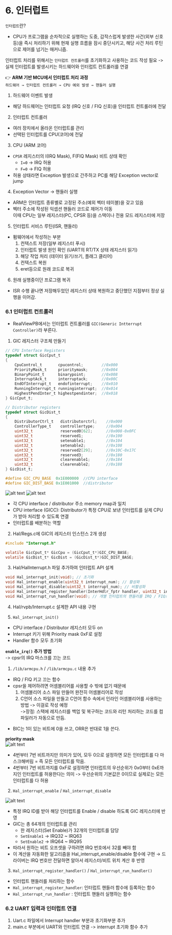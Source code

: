 # 6. 인터럽트
`인터럽트`란?  
- CPU가 프로그램을 순차적으로 실행하는 도중, 갑작스럽게 발생한 사건(외부 신호 등)을 즉시 처리하기 위해 현재 실행 흐름을 잠시 중단시키고, 해당 사건 처리 루틴으로 제어를 넘기는 매커니즘.  

인터럽트 처리를 위해서는 `인터럽트 컨트롤러`를 초기화하고 사용하는 코드 작성 필요 -> 실제 인터럽트를 발생시키는 하드웨어와 인터럽트 컨트롤러를 연결  

👉 **ARM 기반 MCU에서 인터럽트 처리 과정**  
`하드웨어 → 인터럽트 컨트롤러 → CPU 예외 발생 → 핸들러 실행`  

1. 하드웨어 이벤트 발생
- 해당 하드웨어는 인터럽트 요청 (IRQ 신호 / FIQ 신호)을 인터럽트 컨트롤러에 전달  

2. 인터럽트 컨트롤러 
- 여러 장치에서 올라온 인터럽트를 관리  
- 선택된 인터럽트를 CPU(코어)에 전달  

3. CPU (ARM 코어)  
- `CPSR` 레지스터의 I(IRQ Mask), F(FIQ Mask) 비트 상태 확인  
    - `I=0` -> IRQ  허용
    - `F=0` -> FIQ 허용  
- 허용 상태라면 Exception 발생으로 간주하고 PC를 해당 Exception vector로 jump  

4. Exception Vector -> 핸들러 실행  
- ARM은 인터럽트 종류별로 고정된 주소(예외 벡터 테이블)을 갖고 있음  
- 벡터 주소에 작성된 익셉션 핸들러 코드로 제어가 이동  
이때 CPU는 일부 레지스터(PC, CPSR 등)을 스택이나 전용 모드 레지스터에 저장  

5. 인터럽트 서비스 루틴(ISR, 핸들러)  
- 펌웨어에서 작성하는 부분  
    1. 컨텍스트 저장(일부 레지스터 푸시)  
    2. 인터럽트 발생 원인 확인 (UART의 RT/TX 상태 레지스터 읽기)  
    3. 해당 작업 처리 (데이터 읽기/쓰기, 플래그 클리어)  
    4. 컨텍스트 복원  
    5. eret등으로 원래 코드로 복귀

6. 원래 실행중이던 프로그램 복귀  
- ISR 수행 끝나면 저장해두었던 레지스터 상태 복원하고 중단했던 지점부터 정상 실행을 이어감.  

### 6.1 인터럽트 컨트롤러  
- RealViewPB에서는 인터럽트 컨트롤러를 `GIC(Generic Intterrupt Controller)`라 부른다.  

1. GIC 레지스터 구조체 만들기
```C
// CPU Interface Registers
typedef struct GicCput_t
{
    CpuControl_t       cpucontrol;        //0x000
    PriorityMask_t     prioritymask;      //0x004
    BinaryPoint_t      binarypoint;       //0x008
    InterruptAck_t     interruptack;      //0x00C
    EndOfInterrupt_t   endofinterrupt;    //0x010
    RunningInterrupt_t runninginterrupt;  //0x014
    HighestPendInter_t highestpendinter;  //0x018
} GicCput_t;

// Distributor registers
typedef struct GicDist_t
{
    DistributorCtrl_t   distributorctrl;    //0x000
    ControllerType_t    controllertype;     //0x004
    uint32_t            reserved0[62];      //0x008-0x0FC
    uint32_t            reserved1;          //0x100
    uint32_t            setenable1;         //0x104
    uint32_t            setenable2;         //0x108
    uint32_t            reserved2[29];      //0x10C-0x17C
    uint32_t            reserved3;          //0x180
    uint32_t            clearenable1;       //0x184
    uint32_t            clearenable2;       //0x188
} GicDist_t;

#define GIC_CPU_BASE  0x1E000000  //CPU interface
#define GIC_DIST_BASE 0x1E001000  //distributor

```  
![alt text](image.png)
![alt text](image-1.png)  
- 각 CPU interface / distributor 주소 memory map과 일치  
- CPU interface (GICC): Distributor가 특정 CPU로 보낸 인터럽트를 실제 CPU가 받아 처리할 수 있도록 연결  
- 인터럽트를 배분하는 역할  

2. Hal/Regs.c에 GIC의 레지스터 인스턴스 2개 생성  
```C
#include "Interrupt.h"

volatile GicCput_t* GicCpu = (GicCput_t*)GIC_CPU_BASE;
volatile GicDist_t* GicDist = (GicDist_t*)GIC_DIST_BASE;
```

3. Hal/HalInterrupt.h 파일 추가하여 인터럽트 API 설계  
```C
void Hal_interrupt_init(void); // 초기화
void Hal_interrupt_enable(uint32_t interrupt_num); // 활성화
void Hal_interrupt_disable(uint32_t interrupt_num); // 비활성화
void Hal_interrupt_register_handler(InterHdlr_fptr handler, uint32_t interrupt_num); // 개별 인터럽트 별로 따로 연결해야 하는 인터럽트 핸들러 등록
void Hal_interrupt_run_handler(void); // 개별 인터럽트의 핸들러를 IRQ / FIQ로 구분해서 인터럽트 핸들러 실행
```  

4. Hal/rvpb/Interrupt.c 설계한 API 내용 구현  

1. `Hal_interrupt_init()`  
- CPU interface / Distributor 레지스터 모두 on  
- Interrupt 키기 위해 Priority mask 0xF로 설정  
- Handler 함수 모두 초기화  

**`enable_irq()` 추가 방법**  
-> cpsr의 IRQ 마스크를 끄는 코드  
1. `/lib/armcpu.h` / `/lib/armcpu.c` 내용 추가
- IRQ / FIQ 키고 끄는 함수   
- cpsr을 제어하려면 어셈블리어를 사용할 수 밖에 없기 때문에 
    1. 어셈블리어 소스 파일 만들어 완전히 어셈블리어로 작성
    2. C언어 소스 파일을 만들고 C언어 함수 속에서 인라인 어셈블리어를 사용하는 방법 -> 이걸로 작성 예정  
    ->장점: 스택에 레지스터를 백업 및 복구하는 코드와 리턴 처리하는 코드를 컴파일러가 자동으로 만듬. 
* BIC는 1이 있는 비트에 0을 쓰고, ORR은 반대로 1을 쓴다. 

**priority mask**  
![alt text](image-2.png)  
- 4번부터 7번 비트까지만 의미가 있어, 모두 0으로 설정하면 모든 인터럽트를 다 마스크해버림 = 즉 모든 인터럽트를 막음. 
- 4번부터 7번 비트까지를 0xF로 설정하면 인터럽트의 우선순위가 0x0부터 0xE까지인 인터럽트를 허용한다는 의미 -> 우선순위의 기본값은 0이므로 실제로는 모든 인터럽트를 다 허용  

2. `Hal_interrupt_enable` / `Hal_interrupt_disable`  

![alt text](image-3.png)  

- 특정 IRQ ID를 받아 해당 인터럽트를 Enable / disable 하도록 GIC 레지스터에 반영  
- GIC는 총 64개의 인터럽트를 관리
    - 한 레지스터(Set Enable)가 32개의 인터럽트를 담당
    - `SetEnable1` → IRQ32 ~ IRQ63  
    - `SetEnable2` → IRQ64 ~ IRQ95  
- 따라서 원하는 비트 오프셋을 구하려면 IRQ 번호에서 32를 빼야 함  
- 이 계산을 자동화한 알고리즘을 Hal_interrupt_enable/disable 함수에 구현 → 드라이버는 IRQ 번호만 전달하면 알아서 레지스터/비트 위치 계산 후 반영    

3. `Hal_interrupt_register_handler()` / `Hal_interrupt_run_handler()`  
- 인터럽트 핸들러를 처리하는 함수
- `Hal_interrupt_register_handler`: 인터럽트 핸들러 함수에 등록하는 함수  
- `Hal_interrupt_run_handler` : 인터럽트 핸들러 실행하는 함수

### 6.2 UART 입력과 인터럽트 연결  
1. Uart.c 파일에서 Interrupt handler 부분과 초기화부분 추가  
2. main.c 부분에서 UART와 인터럽트 연결 -> interrupt 초기화 함수 추가


